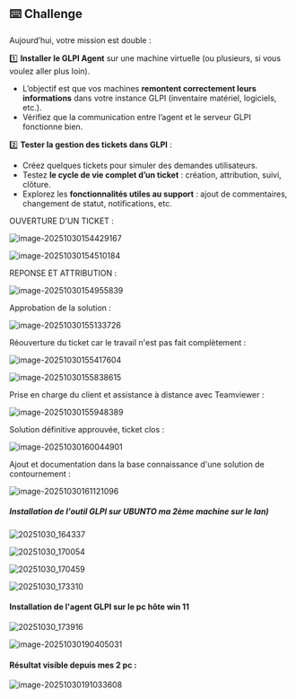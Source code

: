 ## ⌨️ Challenge

Aujourd’hui, votre mission est double :

1️⃣ **Installer le GLPI Agent** sur une machine virtuelle (ou plusieurs, si vous voulez aller plus loin).

- L’objectif est que vos machines **remontent correctement leurs informations** dans votre instance GLPI (inventaire matériel, logiciels, etc.).
- Vérifiez que la communication entre l’agent et le serveur GLPI fonctionne bien.

2️⃣ **Tester la gestion des tickets dans GLPI** :

- Créez quelques tickets pour simuler des demandes utilisateurs.
- Testez **le cycle de vie complet d’un ticket** : création, attribution, suivi, clôture.
- Explorez les **fonctionnalités utiles au support** : ajout de commentaires, changement de statut, notifications, etc.

OUVERTURE D'UN TICKET :

![image-20251030154429167](Ticket-et-agent-GLPI.images/image-20251030154429167.png)

![image-20251030154510184](Ticket-et-agent-GLPI.images/image-20251030154510184.png)

REPONSE ET ATTRIBUTION :

![image-20251030154955839](Ticket-et-agent-GLPI.images/image-20251030154955839.png)

Approbation de la solution :

![image-20251030155133726](Ticket-et-agent-GLPI.images/image-20251030155133726.png)

Réouverture du ticket car le travail n'est pas fait complètement :

![image-20251030155417604](Ticket-et-agent-GLPI.images/image-20251030155417604.png)

![image-20251030155838615](Ticket-et-agent-GLPI.images/image-20251030155838615.png)

Prise en charge du client et assistance à distance avec Teamviewer :

![image-20251030155948389](Ticket-et-agent-GLPI.images/image-20251030155948389.png)

Solution définitive approuvée, ticket clos :

![image-20251030160044901](Ticket-et-agent-GLPI.images/image-20251030160044901.png)

Ajout et documentation dans la base connaissance d'une solution de contournement :

![image-20251030161121096](Ticket-et-agent-GLPI.images/image-20251030161121096.png)

##### Installation de l'outil GLPI sur UBUNTO ma 2ème machine sur le lan)

![20251030_164337](Ticket-et-agent-GLPI.images/20251030_164337.jpg)

![20251030_170054](Ticket-et-agent-GLPI.images/20251030_170054.jpg)

![20251030_170459](Ticket-et-agent-GLPI.images/20251030_170459.jpg)

![20251030_173310](Ticket-et-agent-GLPI.images/20251030_173310.jpg)

#### Installation de l'agent GLPI sur le pc hôte win 11

![20251030_173916](Ticket-et-agent-GLPI.images/20251030_173916.jpg)



![image-20251030190405031](Ticket-et-agent-GLPI.images/image-20251030190405031.png)

#### Résultat visible depuis mes 2 pc :

![image-20251030191033608](Ticket-et-agent-GLPI.images/image-20251030191033608.png)